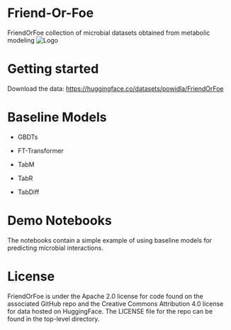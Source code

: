 # Friend-Or-Foe
FriendOrFoe collection of microbial datasets obtained from metabolic modeling
![Logo](https://github.com/powidla/Friend-Or-Foe/blob/main/assets/new.drawio.png?raw=true)
# Getting started
Download the data: https://huggingface.co/datasets/powidla/FriendOrFoe
# Baseline Models

- GBDTs

- FT-Transformer

- TabM

- TabR

- TabDiff
# Demo Notebooks
The notebooks contain a simple example of using baseline models for predicting microbial interactions.
# License
FriendOrFoe is under the Apache 2.0 license for code found on the associated GitHub repo and the Creative Commons Attribution 4.0 license for data hosted on HuggingFace. The LICENSE file for the repo can be found in the top-level directory.
